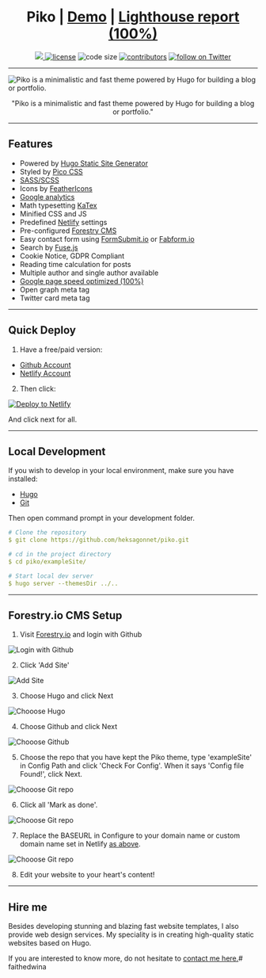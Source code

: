 <h1 align='center'>
Piko | <a target="_blank" href="https://piko-heksagon.netlify.app/" rel="nofollow">Demo</a> | <a target="_blank" href="https://googlechrome.github.io/lighthouse/viewer/?gist=f7cc22c0b0323e1b36e5d47bf2393acf" rel="nofollow">Lighthouse report (100%)</a>
</h1>

<p align='center'>
  <a href="https://github.com/gohugoio/hugo/releases/tag/v0.91.0" alt="Contributors">
    <img src="https://img.shields.io/static/v1?label=min-HUGO-version&message=0.91.0&color=f00&logo=hugo" />
  </a>

  <a href="https://github.com/heksagonnet/piko/blob/master/LICENSE">
    <img src="https://img.shields.io/github/license/heksagonnet/piko" alt="license"></a>

  <img src="https://img.shields.io/github/languages/code-size/heksagonnet/piko" alt="code size">

  <a href="https://github.com/heksagonnet/piko/graphs/contributors">
    <img src="https://img.shields.io/github/contributors/heksagonnet/piko" alt="contributors"></a>

  <a href="https://twitter.com/intent/follow?screen_name=heksagonnet">
    <img src="https://img.shields.io/twitter/follow/heksagonnet?style=social&logo=twitter"
      alt="follow on Twitter"></a>
</p>

---

![Piko is a minimalistic and fast theme powered by Hugo for building a blog or portfolio.](https://raw.githubusercontent.com/heksagonnet/piko/master/exampleSite/static/uploads/piko-screenshot.webp)

<p align='center'>
"Piko is a minimalistic and fast theme powered by Hugo for building a blog or portfolio."
</p>

---
## Features
- Powered by [Hugo Static Site Generator](https://gohugo.io/ "Hugo: The world’s fastest framework for building websites")
- Styled by [Pico CSS](https://picocss.com/ "Pico CSS")
- [SASS/SCSS](https://sass-lang.com/)
- Icons by [FeatherIcons](https://feathericons.com/)
- [Google analytics](https://analytics.google.com/)
- Math typesetting [KaTex](https://katex.org/)
- Minified CSS and JS
- Predefined [Netlify](https://www.netlify.com/) settings
- Pre-configured [Forestry CMS](https://forestry.io/)
- Easy contact form using [FormSubmit.io](http://formsubmit.io/) or [Fabform.io](https://fabform.io)
- Search by [Fuse.js](https://fusejs.io/)
- Cookie Notice, GDPR Compliant
- Reading time calculation for posts
- Multiple author and single author available
- [Google page speed optimized (100%)](https://googlechrome.github.io/lighthouse/viewer/?gist=f7cc22c0b0323e1b36e5d47bf2393acf)
- Open graph meta tag
- Twitter card meta tag

---
## Quick Deploy

1. Have a free/paid version:
- [Github Account](https://github.com/)
- [Netlify Account](https://www.netlify.com/)

2. Then click:
   
[![Deploy to
Netlify](https://www.netlify.com/img/deploy/button.svg)](https://app.netlify.com/start/deploy?repository=https://github.com/heksagonnet/piko)

And click next for all.

---
## Local Development

If you wish to develop in your local environment, make sure you have installed:
- [Hugo](https://gohugo.io/getting-started/installing/)
- [Git](https://git-scm.com/downloads)
 
Then open command prompt in your development folder.

```yml
# Clone the repository
$ git clone https://github.com/heksagonnet/piko.git

# cd in the project directory
$ cd piko/exampleSite/

# Start local dev server
$ hugo server --themesDir ../..
```

---

## Forestry.io CMS Setup

1. Visit [Forestry.io](https://forestry.io/) and login with Github

![Login with Github](https://raw.githubusercontent.com/heksagonnet/piko/master/images/forestry-1.webp)

2. Click 'Add Site'

![Add Site](https://raw.githubusercontent.com/heksagonnet/piko/master/images/forestry-2.webp)

3. Choose Hugo and click Next

![Chooose Hugo](https://raw.githubusercontent.com/heksagonnet/piko/master/images/forestry-3.webp)

4. Choose Github and click Next

![Chooose Github](https://raw.githubusercontent.com/heksagonnet/piko/master/images/forestry-4.webp)

5. Choose the repo that you have kept the Piko theme, type 'exampleSite' in Config Path and click 'Check For Config'. When it says 'Config file Found!', click Next.

![Chooose Git repo](https://raw.githubusercontent.com/heksagonnet/piko/master/images/forestry-5.webp)

6. Click all 'Mark as done'.

![Chooose Git repo](https://raw.githubusercontent.com/heksagonnet/piko/master/images/forestry-6.webp)

7. Replace the BASEURL in Configure to your domain name or custom domain name set in Netlify [as above](https://github.com/heksagonnet/piko#quick-deploy).

![Chooose Git repo](https://raw.githubusercontent.com/heksagonnet/piko/master/images/forestry-7.webp)

8. Edit your website to your heart's content!

---

## Hire me

Besides developing stunning and blazing fast website templates, I also provide web design services. My speciality is in creating high-quality static websites based on Hugo.

If you are interested to know more, do not hesitate to [contact me here.](https://www.heksagon.net/contact/)#   f a i t h e d w i n a  
 